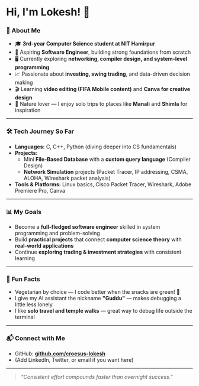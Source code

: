 # Hi, I'm Lokesh! 👋

### 🌱 About Me
- 🎓 **3rd-year Computer Science student at NIT Hamirpur**  
- 🚀 Aspiring **Software Engineer**, building strong foundations from scratch  
- 🖥 Currently exploring **networking, compiler design, and system-level programming**  
- 📈 Passionate about **investing, swing trading**, and data-driven decision making  
- 🎬 Learning **video editing (FIFA Mobile content)** and **Canva for creative design**  
- 🧳 Nature lover — I enjoy solo trips to places like **Manali** and **Shimla** for inspiration  

---

### 🛠 Tech Journey So Far
- **Languages:** C, C++, Python (diving deeper into CS fundamentals)  
- **Projects:**  
  - Mini **File-Based Database** with a **custom query language** (Compiler Design)  
  - **Network Simulation** projects (Packet Tracer, IP addressing, CSMA, ALOHA, Wireshark packet analysis)  
- **Tools & Platforms:** Linux basics, Cisco Packet Tracer, Wireshark, Adobe Premiere Pro, Canva  

---

### 📊 My Goals
- Become a **full-fledged software engineer** skilled in system programming and problem-solving  
- Build **practical projects** that connect **computer science theory** with **real-world applications**  
- Continue **exploring trading & investment strategies** with consistent learning  

---

### 🌟 Fun Facts
- Vegetarian by choice — I code better when the snacks are green! 🌿  
- I give my AI assistant the nickname **"Guddu"** — makes debugging a little less lonely  
- I like **solo travel and temple walks** — great way to debug life outside the terminal  

---

### 📬 Connect with Me
- GitHub: **[github.com/croesus-lokesh](https://github.com/croesus-lokesh)**  
- (Add LinkedIn, Twitter, or email if you want here)  

---

> _“Consistent effort compounds faster than overnight success.”_
